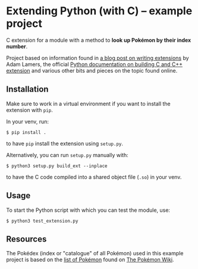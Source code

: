 # Extending Python (with C) – example project

C extension for a module with a method to **look up Pokémon by their index number**.

Project based on information found in [a blog post on writing extensions](http://adamlamers.com/post/NUBSPFQJ50J1) by Adam Lamers, the official [Python documentation on building C and C++ extension](https://docs.python.org/3/extending/building.html) and various other bits and pieces on the topic found online.


## Installation

Make sure to work in a virtual environment if you want to install the extension with `pip`.

In your venv, run:

```
$ pip install .
```

to have `pip` install the extension using `setup.py`.

Alternatively, you can run `setup.py` manually with:

```
$ python3 setup.py build_ext --inplace
```

to have the C code compiled into a shared object file (`.so`) in your venv.


## Usage

To start the Python script with which you can test the module, use:

```
$ python3 test_extension.py
```

## Resources

The Pokédex (index or "catalogue" of all Pokémon) used in this example project is based on the [list of Pokémon](http://pokemon.wikia.com/wiki/List_of_Pok%C3%A9mon) found on [The Pokémon Wiki](http://pokemon.wikia.com/wiki/Pok%C3%A9mon_Wiki).